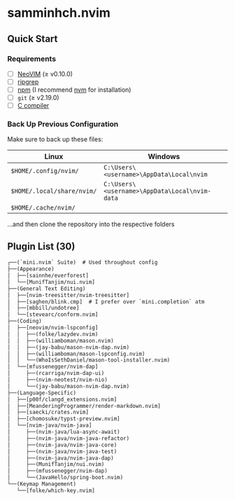 # samminhch.nvim

## Quick Start

### Requirements

- [ ] [NeoVIM](https://neovim.io/) (≥ v0.10.0)
- [ ] [ripgrep](https://github.com/BurntSushi/ripgrep)
- [ ] [npm](https://nodejs.org/en) (I recommend [nvm](https://github.com/nvm-sh/nvm) for installation)
- [ ] `git` (≥ v2.19.0)
- [ ] [C compiler](https://github.com/nvim-treesitter/nvim-treesitter#requirements)

### Back Up Previous Configuration

Make sure to back up these files:

| Linux                      | Windows                                       |
| -------------------------- | --------------------------------------------- |
| `$HOME/.config/nvim/`      | `C:\Users\<username>\AppData\Local\nvim`      |
| `$HOME/.local/share/nvim/` | `C:\Users\<username>\AppData\Local\nvim-data` |
| `$HOME/.cache/nvim/`       |                                               |

...and then clone the repository into the respective folders

## Plugin List (30)

```txt
┌──(`mini.nvim` Suite)  # Used throughout config
├──(Appearance)
│  ├──[sainnhe/everforest]
│  └──[MunifTanjim/nui.nvim]
├──(General Text Editing)
│  ├──[nvim-treesitter/nvim-treesitter]
│  ├──[saghen/blink.cmp]  # I prefer over `mini.completion` atm
│  ├──[mbbill/undotree]
│  └──[stevearc/conform.nvim]
├──(Coding)
│  ├──[neovim/nvim-lspconfig]
│  │  ├──(folke/lazydev.nvim)
│  │  ├──(williamboman/mason.nvim)
│  │  ├──(jay-babu/mason-nvim-dap.nvim)
│  │  ├──(williamboman/mason-lspconfig.nvim)
│  │  └──(WhoIsSethDaniel/mason-tool-installer.nvim)
│  └──[mfussenegger/nvim-dap]
│     ├──(rcarriga/nvim-dap-ui)
│     ├──(nvim-neotest/nvim-nio)
│     └──(jay-babu/mason-nvim-dap.nvim)
├──(Language-Specific)
│  ├──[p00f/clangd_extensions.nvim]
│  ├──[MeanderingProgrammer/render-markdown.nvim]
│  ├──[saecki/crates.nvim]
│  ├──[chomosuke/typst-preview.nvim]
│  └──[nvim-java/nvim-java]
│     ├──(nvim-java/lua-async-await)
│     ├──(nvim-java/nvim-java-refactor)
│     ├──(nvim-java/nvim-java-core)
│     ├──(nvim-java/nvim-java-test)
│     ├──(nvim-java/nvim-java-dap)
│     ├──(MunifTanjim/nui.nvim)
│     ├──(mfussenegger/nvim-dap)
│     └──(JavaHello/spring-boot.nvim)
└──(Keymap Management)
   └──[folke/which-key.nvim]
```
